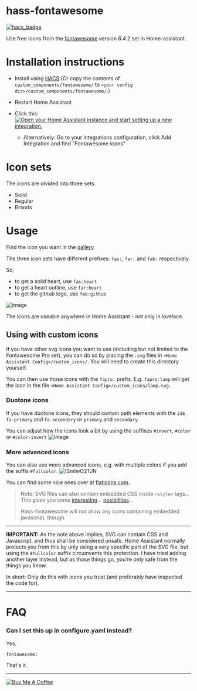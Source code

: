 # hass-fontawesome

[![hacs_badge](https://img.shields.io/badge/HACS-Default-orange.svg)](https://github.com/custom-components/hacs)

Use free icons from the [fontawesome](https://fontawesome.com) version 6.4.2 set in Home-assistant.

# Installation instructions

- Install using [HACS](https://hacs.xyz) (Or copy the contents of `custom_components/fontawesome/` to `<your config dir>/custom_components/fontawesome/`.)

- Restart Home Assistant

- Click this: [![Open your Home Assistant instance and start setting up a new integration.](https://my.home-assistant.io/badges/config_flow_start.svg)](https://my.home-assistant.io/redirect/config_flow_start/?domain=fontawesome)

  - Alternatively: Go to your integrations configuration, click Add Integration and find "Fontawesome icons"

# Icon sets

The icons are divided into three sets.

- Solid
- Regular
- Brands

# Usage

Find the icon you want in the [gallery](https://fontawesome.com/icons?d=gallery&m=free).

The three icon sets have different prefixes: `fas:`, `far:` and `fab:` respectively.

So,

- to get a solid heart, use `fas:heart`
- to get a heart outline, use `far:heart`
- to get the github logo, use `fab:github`

![image](https://user-images.githubusercontent.com/1299821/118323896-95ef1300-b501-11eb-9ff7-5ca536e65747.png)

The icons are useable anywhere in Home Assistant - not only in lovelace.

## Using with custom icons

If you have other svg icons you want to use (including but not limited to the Fontawesome Pro set), you can do so by placing the `.svg` files in `<Home Assistant Config>/custom_icons/`. You will need to create this directory yourself.

You can then use those icons with the `fapro:` prefix. E.g. `fapro:lamp` will get the icon in the file `<Home Assistant Config>/custom_icons/lamp.svg`.

### Duotone icons

If you have duotone icons, they should contain path elements with the `id`s `fa-primary` and `fa-secondary` or `primary` and `secondary`.

You can adjust how the icons look a bit by using the suffixes `#invert`, `#color` or `#color-invert`
![image](https://user-images.githubusercontent.com/1299821/118324014-bf0fa380-b501-11eb-890b-126951d67cef.png)

### More advanced icons

You can also use more advanced icons, e.g. with multiple colors if you add the suffix `#fullcolor`.
![ISmIwO2TJN](https://user-images.githubusercontent.com/1299821/118335863-d4d89500-b510-11eb-8d01-2ccf5bbbbba5.gif)

You can find some nice ones over at [flaticons.com](https://www.flaticon.com/).

> Note: SVG files can also contain embedded CSS inside `<style>` tags... <br>
> This gives you some [interesting](https://user-images.githubusercontent.com/1299821/118336065-41539400-b511-11eb-810b-e99f6c089eed.gif)... [posibilities](https://user-images.githubusercontent.com/1299821/118336069-4284c100-b511-11eb-8b62-4d2a860a1b3c.gif)...
>
> Hass-fontawesome will not allow any icons containing embedded javascript, though.

---

**IMPORTANT:** As the note above implies, SVG can contain CSS and Javascript, and thus shall be considered unsafe. Home Assistant normally protects you from this by unly using a very specific part of the SVG file, but using the `#fullcolor` suffix circumvents this protection. I have tried adding another layer instead, but as those things go, you're only safe from the things you _know_.

In short: Only do this with icons you trust (and preferably have inspected the code for).

---

# FAQ

### Can I set this up in configure.yaml instead?

Yes.

```
fontawesome:
```

That's it.

---

<a href="https://www.buymeacoffee.com/uqD6KHCdJ" target="_blank"><img src="https://www.buymeacoffee.com/assets/img/custom_images/white_img.png" alt="Buy Me A Coffee" style="height: auto !important;width: auto !important;" ></a>
